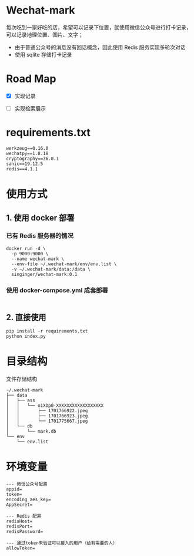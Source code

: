 # Wechat-mark

每次吃到一家好吃的店，希望可以记录下位置，就使用微信公众号进行打卡记录，可以记录地理位置、图片、文字；
- 由于普通公众号的消息没有回话概念，因此使用 Redis 服务实现多轮次对话
- 使用 sqlite 存储打卡记录

# Road Map
- [x] 实现记录
- [ ] 实现检索展示


# requirements.txt
```
werkzeug==0.16.0
wechatpy==1.8.18
cryptography==36.0.1
sanic==19.12.5
redis==4.1.1
```

# 使用方式
## 1. 使用 docker 部署
### 已有 Redis 服务器的情况
```
docker run -d \
  -p 9000:9000 \
  --name wechat-mark \
  --env-file ~/.wechat-mark/env/env.list \
  -v ~/.wechat-mark/data:/data \
  singinger/wechat-mark:0.1
```
### 使用 docker-compose.yml 成套部署
```

```

## 2. 直接使用
```
pip install -r requirements.txt
python index.py
```

# 目录结构

文件存储结构
```
~/.wechat-mark
├── data
│   ├── ass
│   │   └── o1XDp0-XXXXXXXXXXXXXXXXXX
│   │       ├── 1701766922.jpeg
│   │       ├── 1701766923.jpeg
│   │       └── 1701775667.jpeg
│   └── db
│       └── mark.db
└── env
    └── env.list
```

# 环境变量
```
--- 微信公众号配置
appid=
token=
encoding_aes_key=
AppSecret=

--- Redis 配置
redisHost=
redisPort=
redisPassword=

--- 通过token来验证可以接入的用户（给有需要的人）
allowToken=
```